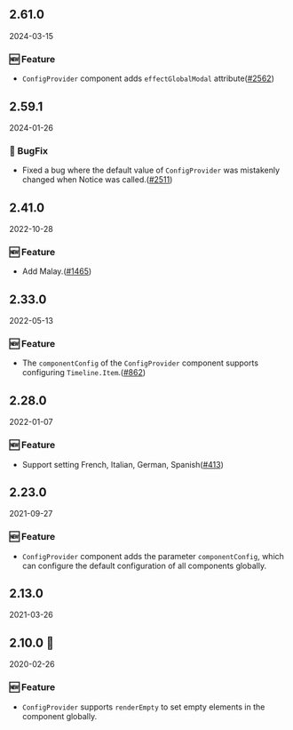 ## 2.61.0

2024-03-15

### 🆕 Feature

- `ConfigProvider` component adds `effectGlobalModal` attribute([#2562](https://github.com/arco-design/arco-design/pull/2562))

## 2.59.1

2024-01-26

### 🐛 BugFix

- Fixed a bug where the default value of `ConfigProvider` was mistakenly changed when Notice was called.([#2511](https://github.com/arco-design/arco-design/pull/2511))

## 2.41.0

2022-10-28

### 🆕 Feature

- Add Malay.([#1465](https://github.com/arco-design/arco-design/pull/1465))

## 2.33.0

2022-05-13

### 🆕 Feature

- The `componentConfig` of the `ConfigProvider` component supports configuring `Timeline.Item`.([#862](https://github.com/arco-design/arco-design/pull/862))

## 2.28.0

2022-01-07

### 🆕 Feature

- Support setting French, Italian, German, Spanish([#413](https://github.com/arco-design/arco-design/pull/413))

## 2.23.0

2021-09-27

### 🆕 Feature

- `ConfigProvider` component adds the parameter `componentConfig`, which can configure the default configuration of all components globally.

## 2.13.0

2021-03-26

## 2.10.0 🏮

2020-02-26

### 🆕 Feature

- `ConfigProvider` supports `renderEmpty` to set empty elements in the component globally.

